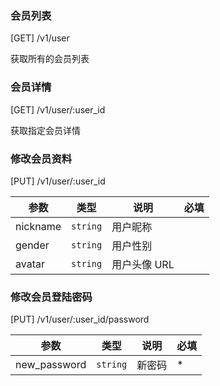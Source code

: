 ### 会员列表

[GET] /v1/user

获取所有的会员列表

### 会员详情

[GET] /v1/user/:user_id

获取指定会员详情

### 修改会员资料

[PUT] /v1/user/:user_id

| 参数     | 类型     | 说明         | 必填 |
| -------- | -------- | ------------ | ---- |
| nickname | `string` | 用户昵称     |      |
| gender   | `string` | 用户性别     |      |
| avatar   | `string` | 用户头像 URL |      |

### 修改会员登陆密码

[PUT] /v1/user/:user_id/password

| 参数         | 类型     | 说明   | 必填 |
| ------------ | -------- | ------ | ---- |
| new_password | `string` | 新密码 | \*   |
